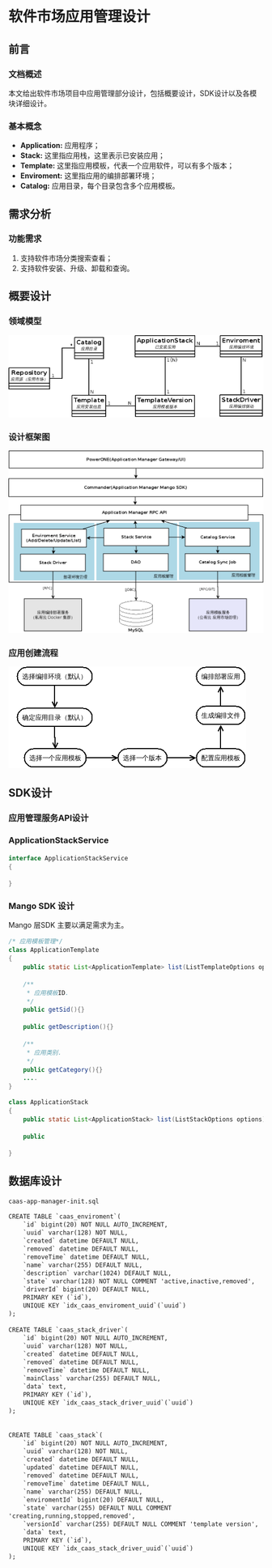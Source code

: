 软件市场应用管理设计
=================

## 前言
### 文档概述
本文给出软件市场项目中应用管理部分设计，包括概要设计，SDK设计以及各模块详细设计。

### 基本概念

- **Application:** 应用程序；
- **Stack:** 这里指应用栈，这里表示已安装应用；
- **Template:** 这里指应用模板，代表一个应用软件，可以有多个版本；
- **Enviroment:** 这里指应用的编排部署环境；
- **Catalog:** 应用目录，每个目录包含多个应用模板。

## 需求分析

### 功能需求
 
1. 支持软件市场分类搜索查看；
2. 支持软件安装、升级、卸载和查询。

## 概要设计

### 领域模型

![app-stack-manager-architecture-model](./app-stack-manager-architecture-model.png)

### 设计框架图

![app-stack-manager-architecture-logical](./app-stack-manager-architecture-logical.png)

### 应用创建流程

![app-stack-manager-flowchart](./app-stack-manager-flowchart.png)


## SDK设计

### 应用管理服务API设计

### ApplicationStackService

```java
interface ApplicationStackService
{

}

```

### Mango SDK 设计
Mango 层SDK 主要以满足需求为主。

```java
/* 应用模板管理*/
class ApplicationTemplate
{
    public static List<ApplicationTemplate> list(ListTemplateOptions option){}
    
    /**
     * 应用模板ID.
     */
    public getSid(){}

    public getDescription(){}

    /**
     * 应用类别.
     */
    public getCategory(){}
    ....
}
```

```java
class ApplicationStack
{
    public static List<ApplicationStack> list(ListStackOptions options){}

    public 

}
```

## 数据库设计

`caas-app-manager-init.sql`
```
CREATE TABLE `caas_enviroment`(
    `id` bigint(20) NOT NULL AUTO_INCREMENT,
    `uuid` varchar(128) NOT NULL,
    `created` datetime DEFAULT NULL,
    `removed` datetime DEFAULT NULL,
    `removeTime` datetime DEFAULT NULL,    
    `name` varchar(255) DEFAULT NULL,
    `description` varchar(1024) DEFAULT NULL,
    `state` varchar(128) NOT NULL COMMENT 'active,inactive,removed',
    `driverId` bigint(20) DEFAULT NULL,
    PRIMARY KEY (`id`),
    UNIQUE KEY `idx_caas_enviroment_uuid`(`uuid`)
);

CREATE TABLE `caas_stack_driver`(
    `id` bigint(20) NOT NULL AUTO_INCREMENT,
    `uuid` varchar(128) NOT NULL,
    `created` datetime DEFAULT NULL,
    `removed` datetime DEFAULT NULL,
    `removeTime` datetime DEFAULT NULL,    
    `mainClass` varchar(255) DEFAULT NULL,
    `data` text,
    PRIMARY KEY (`id`),
    UNIQUE KEY `idx_caas_stack_driver_uuid`(`uuid`)
);


CREATE TABLE `caas_stack`(
    `id` bigint(20) NOT NULL AUTO_INCREMENT,
    `uuid` varchar(128) NOT NULL,
    `created` datetime DEFAULT NULL,
    `updated` datetime DEFAULT NULL,
    `removed` datetime DEFAULT NULL,
    `removeTime` datetime DEFAULT NULL,
    `name` varchar(255) DEFAULT NULL,    
    `enviromentId` bigint(20) DEFAULT NULL,
    `state` varchar(255) DEFAULT NULL COMMENT 'creating,running,stopped,removed',
    `versionId` varchar(255) DEFAULT NULL COMMENT 'template version',
    `data` text,
    PRIMARY KEY (`id`),
    UNIQUE KEY `idx_caas_stack_driver_uuid`(`uuid`)
);

```